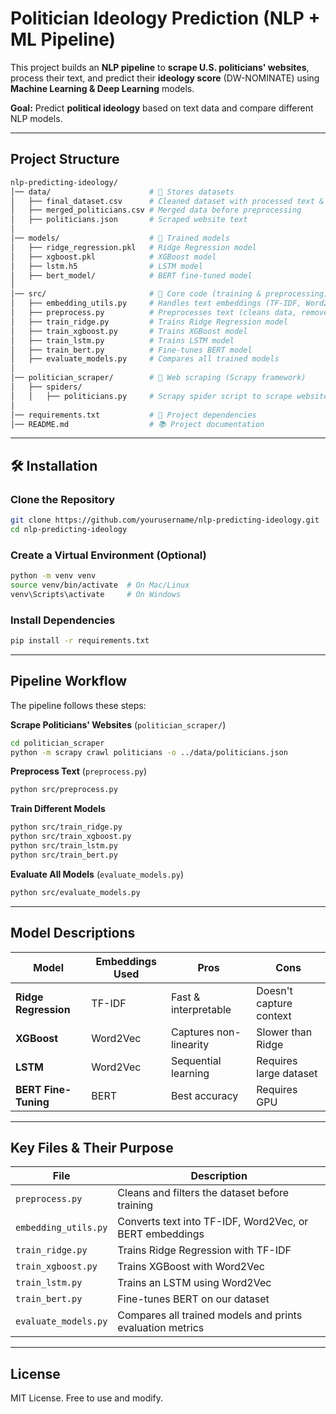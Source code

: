 # Politician Ideology Prediction (NLP + ML Pipeline)

This project builds an **NLP pipeline** to **scrape U.S. politicians' websites**, process their text, and predict their **ideology score** (DW-NOMINATE) using **Machine Learning & Deep Learning** models.

**Goal:** Predict **political ideology** based on text data and compare different NLP models.

---

## **Project Structure**

```bash
nlp-predicting-ideology/
│── data/                      # 📂 Stores datasets
│   ├── final_dataset.csv      # Cleaned dataset with processed text & DW-NOMINATE scores
│   ├── merged_politicians.csv # Merged data before preprocessing
│   ├── politicians.json       # Scraped website text
│
│── models/                    # 📂 Trained models
│   ├── ridge_regression.pkl   # Ridge Regression model
│   ├── xgboost.pkl            # XGBoost model
│   ├── lstm.h5                # LSTM model
│   ├── bert_model/            # BERT fine-tuned model
│
│── src/                       # 📂 Core code (training & preprocessing)
│   ├── embedding_utils.py     # Handles text embeddings (TF-IDF, Word2Vec, BERT)
│   ├── preprocess.py          # Preprocesses text (cleans data, removes NaN, filters word count)
│   ├── train_ridge.py         # Trains Ridge Regression model
│   ├── train_xgboost.py       # Trains XGBoost model
│   ├── train_lstm.py          # Trains LSTM model
│   ├── train_bert.py          # Fine-tunes BERT model
│   ├── evaluate_models.py     # Compares all trained models
│
│── politician_scraper/        # 📂 Web scraping (Scrapy framework)
│   ├── spiders/
│   │   ├── politicians.py     # Scrapy spider script to scrape website text
│
│── requirements.txt           # 🔧 Project dependencies
│── README.md                  # 📚 Project documentation
```

---

## **🛠️ Installation**
### **Clone the Repository**
```bash
git clone https://github.com/yourusername/nlp-predicting-ideology.git
cd nlp-predicting-ideology
```

### **Create a Virtual Environment (Optional)**
```bash
python -m venv venv
source venv/bin/activate  # On Mac/Linux
venv\Scripts\activate     # On Windows
```

### **Install Dependencies**
```bash
pip install -r requirements.txt
```

---

## **Pipeline Workflow**
The pipeline follows these steps:

**Scrape Politicians' Websites** (`politician_scraper/`)
```bash
cd politician_scraper
python -m scrapy crawl politicians -o ../data/politicians.json
```

**Preprocess Text** (`preprocess.py`)
```bash
python src/preprocess.py
```

**Train Different Models**
```bash
python src/train_ridge.py
python src/train_xgboost.py
python src/train_lstm.py
python src/train_bert.py
```

**Evaluate All Models** (`evaluate_models.py`)
```bash
python src/evaluate_models.py
```

---

## **Model Descriptions**
| **Model** | **Embeddings Used** | **Pros** | **Cons** |
|-----------|---------------------|----------|----------|
| **Ridge Regression** | TF-IDF | Fast & interpretable | Doesn't capture context |
| **XGBoost** | Word2Vec | Captures non-linearity | Slower than Ridge |
| **LSTM** | Word2Vec | Sequential learning | Requires large dataset |
| **BERT Fine-Tuning** | BERT | Best accuracy | Requires GPU |

---

## **Key Files & Their Purpose**
| **File** | **Description** |
|----------|---------------|
| `preprocess.py` | Cleans and filters the dataset before training |
| `embedding_utils.py` | Converts text into TF-IDF, Word2Vec, or BERT embeddings |
| `train_ridge.py` | Trains Ridge Regression with TF-IDF |
| `train_xgboost.py` | Trains XGBoost with Word2Vec |
| `train_lstm.py` | Trains an LSTM using Word2Vec |
| `train_bert.py` | Fine-tunes BERT on our dataset |
| `evaluate_models.py` | Compares all trained models and prints evaluation metrics |

---

## **License**
MIT License. Free to use and modify.
